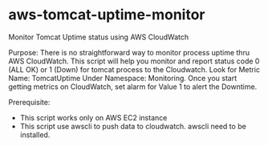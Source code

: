 # aws-tomcat-uptime-monitor
Monitor Tomcat Uptime status using AWS CloudWatch

Purpose:
  There is no straightforward way to monitor process uptime thru AWS CloudWatch. This script will help you monitor and report status code 0 (ALL OK) or 1 (Down) for tomcat process to the Cloudwatch. Look for Metric Name: TomcatUptime Under Namespace: Monitoring. Once you start getting metrics on CloudWatch, set alarm for Value 1 to alert the Downtime.
  
Prerequisite: 
  * This script works only on AWS EC2 instance
  * This script use awscli to push data to cloudwatch. awscli need to be installed.
